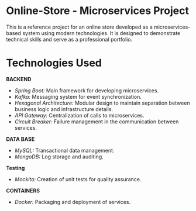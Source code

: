 # Online-Store - Microservices Project
This is a reference project for an online store developed as a microservices-based system using modern technologies. It is designed to demonstrate technical skills and serve as a professional portfolio.
# Technologies Used
**BACKEND**
* *Spring Boot:* Main framework for developing microservices.
* *Kafka:* Messaging system for event synchronization.
* *Hexagonal Architecture:* Modular design to maintain separation between business logic and infrastructure details.
* *API Gateway:* Centralization of calls to microservices.
* *Circuit Breaker:* Failure management in the communication between services.
  
**DATA BASE**
* *MySQL:* Transactional data management.
* *MongoDB:* Log storage and auditing.

**Testing**
* *Mockito:* Creation of unit tests for quality assurance.

**CONTAINERS**
* *Docker:* Packaging and deployment of services.
